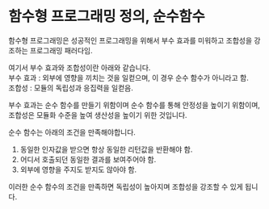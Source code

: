 # 함수형 프로그래밍 정의, 순수함수

함수형 프로그래밍은 성공적인 프로그래밍을 위해서 부수 효과를 미워하고 조합성을 강조하는 프로그래밍 패러다임.

여기서 부수 효과와 조합성이란 아래와 같습니다.  
부수 효과 : 외부에 영향을 끼치는 것을 일컫으며, 이 경우 순수 함수가 아니라고 함.  
조합성 : 모듈의 독립성과 응집력을 일컫음.

부수 효과는 순수 함수를 만들기 위함이며 순수 함수를 통해 안정성을 높이기 위함이며, 조합성은 모듈화 수준을 높여 생산성을 높이기 위한 것입니다.

순수 함수는 아래의 조건을 만족해야합니다.

1. 동일한 인자값을 받으면 항상 동일한 리턴값을 반환해야 함.
2. 어디서 호출되던 동일한 결과를 보여주어야 함.
3. 외부에 영향을 주지도 받지도 않아야 함.

이러한 순수 함수의 조건을 만족하면 독립성이 높아지며 조합성을 강조할 수 있게 됩니다.

